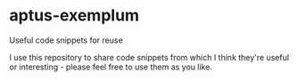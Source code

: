 # aptus-exemplum
Useful code snippets for reuse

I use this repository to share code snippets from which I think they're useful or interesting - please feel free to use them as you like.
